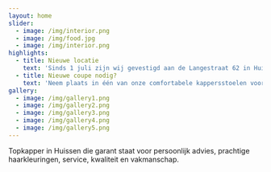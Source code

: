 ```yaml
---
layout: home
slider:
  - image: /img/interior.png
  - image: /img/food.jpg
  - image: /img/interior.png
highlights:
  - title: Nieuwe locatie
    text: 'Sinds 1 juli zijn wij gevestigd aan de Langestraat 62 in Huissen. Na een maandenlange verbouwing zijn wij trots op het bereikte resultaat. Nieuwsgierig geworden? Je bent van harte welkom om een kijkje te komen nemen!'
  - title: Nieuwe coupe nodig?
    text: 'Neem plaats in één van onze comfortabele kappersstoelen voor een behandeling. Ons enthousiaste team staat voor je klaar om je vakkundig te adviseren welk kapsel het beste bij je past. Of je nu alleen komt of met het hele gezin, iedereen is welkom bij Raf Kappers!'
gallery:
  - image: /img/gallery1.png
  - image: /img/gallery2.png
  - image: /img/gallery3.png
  - image: /img/gallery4.png
  - image: /img/gallery5.png
---
```


Topkapper in Huissen die garant staat voor persoonlijk advies, prachtige haarkleuringen, service, kwaliteit en vakmanschap.